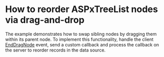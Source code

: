 # How to reorder ASPxTreeList nodes via drag-and-drop


<p>The example demonstrates how to swap sibling nodes by dragging them within its parent node. To implement this functionality, handle the client <a href="http://documentation.devexpress.com/#AspNet/DevExpressWebASPxTreeListScriptsASPxClientTreeList_EndDragNodetopic"><u>EndDragNode</u></a> event, send a custom callback and process the callback on the server to reorder records in the data source.</p>

<br/>


